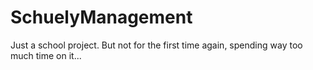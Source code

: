 # SchuelyManagement
Just a school project. But not for the first time again, spending way too much time on it...


